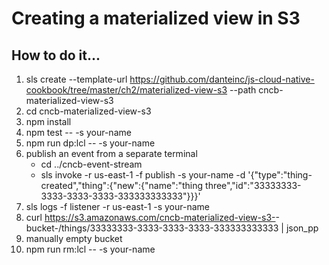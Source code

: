 # Creating a materialized view in S3

## How to do it...
1. sls create --template-url https://github.com/danteinc/js-cloud-native-cookbook/tree/master/ch2/materialized-view-s3 --path cncb-materialized-view-s3
2. cd cncb-materialized-view-s3
3. npm install
4. npm test -- -s your-name
5. npm run dp:lcl -- -s your-name
6. publish an event from a separate terminal
   * cd ../cncb-event-stream
   * sls invoke -r us-east-1 -f publish -s your-name -d '{"type":"thing-created","thing":{"new":{"name":"thing three","id":"33333333-3333-3333-3333-333333333333"}}}'
7. sls logs -f listener -r us-east-1 -s your-name
8. curl https://s3.amazonaws.com/cncb-materialized-view-s3-<your-name>-bucket-<suffix>/things/33333333-3333-3333-3333-333333333333 | json_pp
9. manually empty bucket
10. npm run rm:lcl -- -s your-name
